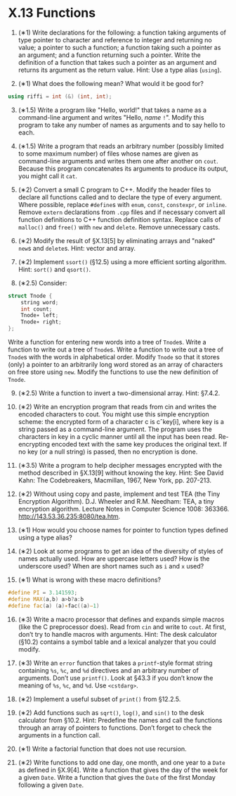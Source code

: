 # X.13 Functions

1. (∗1) Write declarations for the following: a function taking arguments of type pointer to character and reference to integer and returning no value; a pointer to such a function; a function taking such a pointer as an argument; and a function returning such a pointer. Write the definition of a function that takes such a pointer as an argument and returns its argument as the return value. Hint: Use a type alias (`using`).

2. (∗1) What does the following mean? What would it be good for?
```cpp
using riffi = int (&) (int, int);
```

3. (∗1.5) Write a program like "Hello, world!" that takes a name as a command-line argument and writes "Hello, *name* `!`". Modify this program to take any number of names as arguments and to say hello to each.

4. (∗1.5) Write a program that reads an arbitrary number (possibly limited to some maximum number) of files whose names are given as command-line arguments and writes them one after another on `cout`. Because this program concatenates its arguments to produce its output, you might call it `cat`.

5. (∗2) Convert a small C program to C++. Modify the header files to declare all functions called and to declare the type of every argument. Where possible, replace `#define`s with `enum`, `const`, `constexpr`, or `inline`. Remove `extern` declarations from `.cpp` files and if necessary convert all function definitions to C++ function definition syntax. Replace calls of `malloc()` and `free()` with `new` and `delete`. Remove unnecessary casts.

6. (∗2) Modify the result of §X.13[5] by eliminating arrays and "naked" `new`s and `delete`s. Hint: vector and array.

7. (∗2) Implement `ssort()` (§12.5) using a more efficient sorting algorithm. Hint: `sort()` and `qsort()`.
8. (∗2.5) Consider:
```cpp
struct Tnode {
	string word;
	int count;
	Tnode∗ left;
	Tnode∗ right;
};
```
Write a function for entering new words into a tree of `Tnode`s. Write a function to write out a tree of `Tnode`s. Write a function to write out a tree of `Tnode`s with the words in alphabetical order. Modify `Tnode` so that it stores (only) a pointer to an arbitrarily long word stored as an array of characters on free store using `new`. Modify the functions to use the new definition of `Tnode`.

9. (∗2.5) Write a function to invert a two-dimensional array. Hint: §7.4.2.

10. (∗2) Write an encryption program that reads from cin and writes the encoded characters to
cout. You might use this simple encryption scheme: the encrypted form of a character c is
cˆkey[i], where key is a string passed as a command-line argument. The program uses the
characters in key in a cyclic manner until all the input has been read. Re-encrypting encoded
text with the same key produces the original text. If no key (or a null string) is passed, then no encryption is done.

11. (∗3.5) Write a program to help decipher messages encrypted with the method described in §X.13[9] without knowing the key. Hint: See David Kahn: The Codebreakers, Macmillan, 1967, New York, pp. 207-213.

12. (∗2) Without using copy and paste, implement and test TEA (the Tiny Encryption Algorithm). D.J. Wheeler and R.M. Needham: TEA, a tiny encryption algorithm. Lecture Notes in Computer Science 1008: 363366. http://143.53.36.235:8080/tea.htm.

13. (∗1) How would you choose names for pointer to function types defined using a type alias?

14. (∗2) Look at some programs to get an idea of the diversity of styles of names actually used. How are uppercase letters used? How is the underscore used? When are short names such as `i` and `x` used?

15. (∗1) What is wrong with these macro definitions?
```cpp
#define PI = 3.141593;
#define MAX(a,b) a>b?a:b
#define fac(a) (a)∗fac((a)−1)
```

16. (∗3) Write a macro processor that defines and expands simple macros (like the C preprocessor does). Read from `cin` and write to `cout`. At first, don’t try to handle macros with arguments. Hint: The desk calculator (§10.2) contains a symbol table and a lexical analyzer that you could modify.

17. (∗3) Write an `error` function that takes a `printf`-style format string containing `%s`, `%c`, and `%d` directives and an arbitrary number of arguments. Don’t use `printf()`. Look at §43.3 if you don’t know the meaning of `%s`, `%c`, and `%d`. Use `<cstdarg>`.

18. (∗2) Implement a useful subset of `print()` from §12.2.5.

19. (∗2) Add functions such as `sqrt()`, `log()`, and `sin()` to the desk calculator from §10.2. Hint: Predefine the names and call the functions through an array of pointers to functions. Don’t forget to check the arguments in a function call.

20. (∗1) Write a factorial function that does not use recursion.

21. (∗2) Write functions to add one day, one month, and one year to a `Date` as defined in §X.9[4]. Write a function that gives the day of the week for a given `Date`. Write a function that gives the `Date` of the first Monday following a given `Date`.